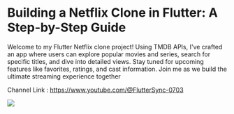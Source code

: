 # Building a Netflix Clone in Flutter: A Step-by-Step Guide

Welcome to my Flutter Netflix clone project! Using TMDB APIs, I've crafted an app where users can explore popular movies and series, search for specific titles, and dive into detailed views. Stay tuned for upcoming features like favorites, ratings, and cast information. Join me as we build the ultimate streaming experience together

Channel Link : https://www.youtube.com/@FlutterSync-0703

<img src="https://github.com/banku27/Youtube-Hostel-Management-App/assets/55456058/640abd0e-99cf-41a9-b9c1-31baac640a47">

